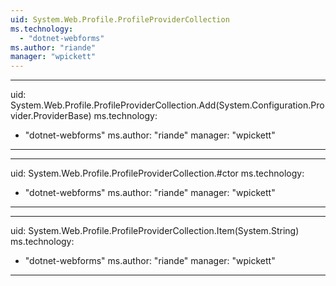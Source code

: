 ```yaml
---
uid: System.Web.Profile.ProfileProviderCollection
ms.technology: 
  - "dotnet-webforms"
ms.author: "riande"
manager: "wpickett"
---
```


---
uid: System.Web.Profile.ProfileProviderCollection.Add(System.Configuration.Provider.ProviderBase)
ms.technology: 
  - "dotnet-webforms"
ms.author: "riande"
manager: "wpickett"
---

---
uid: System.Web.Profile.ProfileProviderCollection.#ctor
ms.technology: 
  - "dotnet-webforms"
ms.author: "riande"
manager: "wpickett"
---

---
uid: System.Web.Profile.ProfileProviderCollection.Item(System.String)
ms.technology: 
  - "dotnet-webforms"
ms.author: "riande"
manager: "wpickett"
---
